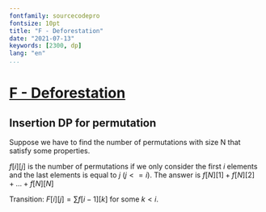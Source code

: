 ```yaml
---
fontfamily: sourcecodepro 
fontsize: 10pt
title: "F - Deforestation"
date: "2021-07-13"
keywords: [2300, dp]
lang: "en"
...
```


# [F - Deforestation](https://atcoder.jp/contests/abc209/tasks/abc209_f)

## Insertion DP for permutation

Suppose we have to find the number of permutations with size N that satisfy some properties.

$f[i][j]$ is the number of permutations if we only consider the first $i$ elements and 
the last elements is equal to $j$ ($j <= i$). The answer is 
$f[N][1] + f[N][2] + \dots + f[N][N]$

Transition: $F[i][j] = \sum f[i - 1][k]$ for some $k < i$. 

